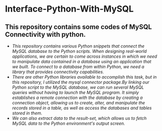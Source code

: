 # Interface-Python-With-MySQL
## This repository contains some codes of MySQL Connectivity with python.

- *This repository contains various Python snippets that connect the MySQL database to the Python scripts. When designing real-world applications, we are certain to come across instances in which we need to manipulate data contained in a database using an application that we built. To connect to a database from within Python, we need a library that provides connectivity capabilities.*
- *There are other Python libraries available to accomplish this task, but in this repository, I utilized the mysql connector package.By linking our Python script to the MySQL database, we can run several MySQL queries without having to launch the MySQL program. It simply establishes a remote connection with the database by creating a connection object, allowing us to create, alter, and manipulate the records stored in a table, as well as access the databases and tables stored in them.*
- *We can also extract data to the result-set, which allows us to fetch MySQL data to the Python environment's output screen.*